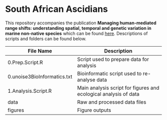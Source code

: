 # South African Ascidians

This repository accompanies the publication **Managing human-mediated range shifts: understanding spatial, temporal and genetic variation in marine non-native species** which can be found [here](https://doi.org/10.1098/rstb.2021.0025). Descriptions of scripts and folders can be found below. 

File Name | Description
--- | ---
0.Prep.Script.R | Script used to prepare data for analysis
0.unoise3BioInformatics.txt | Bioinformatic script used to re-analyse data 
1.Analysis.Script.R | Main analysis script for figures and ecological analysis of data
data | Raw and processed data files
figures | Figure outputs
